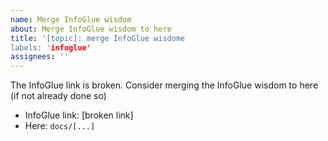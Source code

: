 ```yaml
---
name: Merge InfoGlue wisdom
about: Merge InfoGlue wisdom to here
title: '[topic]: merge InfoGlue wisdome
labels: 'infoglue'
assignees: ''
---
```


The InfoGlue link is broken. 
Consider merging the InfoGlue wisdom to here (if not already done so)

- InfoGlue link: [broken link]
- Here: `docs/[...]`

